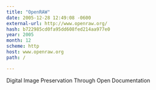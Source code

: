 ```yaml
---
title: "OpenRAW"
date: 2005-12-28 12:49:08 -0600
external-url: http://www.openraw.org/
hash: b722985cd0fa95dd608fed214aa977e0
year: 2005
month: 12
scheme: http
host: www.openraw.org
path: /

---
```


Digital Image Preservation Through Open Documentation
